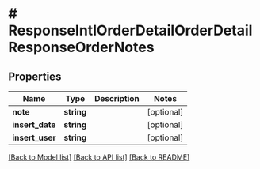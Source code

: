 # # ResponseIntlOrderDetailOrderDetailResponseOrderNotes

## Properties

Name | Type | Description | Notes
------------ | ------------- | ------------- | -------------
**note** | **string** |  | [optional]
**insert_date** | **string** |  | [optional]
**insert_user** | **string** |  | [optional]

[[Back to Model list]](../../README.md#models) [[Back to API list]](../../README.md#endpoints) [[Back to README]](../../README.md)
